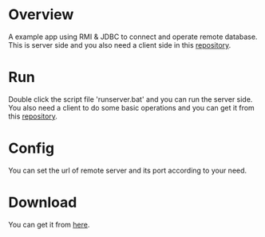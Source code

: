 # Overview

A example app using RMI &amp; JDBC to connect and operate remote database. This is server side and you also need a client side in this [repository](https://github.com/Sunlcy/RMIDBManagerClient). 

# Run

Double click the script file 'runserver.bat' and you can run the server side. You also need a client to do some basic operations and you can get it from this [repository](https://github.com/Sunlcy/RMIDBManagerClient).

# Config

You can set the url of remote server and its port according to your need.

# Download

You can get it from [here](http://git.oschina.net/chaoyangliu/GradeManager/releases/v1.1).